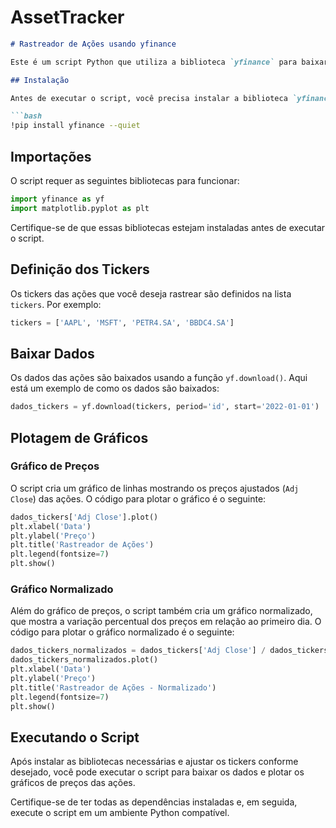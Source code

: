 # AssetTracker

```markdown
# Rastreador de Ações usando yfinance

Este é um script Python que utiliza a biblioteca `yfinance` para baixar dados de ações da bolsa de valores e plotar gráficos de preços.

## Instalação

Antes de executar o script, você precisa instalar a biblioteca `yfinance`. Você pode fazer isso executando o seguinte comando:

```bash
!pip install yfinance --quiet
```

## Importações

O script requer as seguintes bibliotecas para funcionar:

```python
import yfinance as yf
import matplotlib.pyplot as plt
```

Certifique-se de que essas bibliotecas estejam instaladas antes de executar o script.

## Definição dos Tickers

Os tickers das ações que você deseja rastrear são definidos na lista `tickers`. Por exemplo:

```python
tickers = ['AAPL', 'MSFT', 'PETR4.SA', 'BBDC4.SA']
```

## Baixar Dados

Os dados das ações são baixados usando a função `yf.download()`. Aqui está um exemplo de como os dados são baixados:

```python
dados_tickers = yf.download(tickers, period='id', start='2022-01-01')
```

## Plotagem de Gráficos

### Gráfico de Preços

O script cria um gráfico de linhas mostrando os preços ajustados (`Adj Close`) das ações. O código para plotar o gráfico é o seguinte:

```python
dados_tickers['Adj Close'].plot()
plt.xlabel('Data')
plt.ylabel('Preço')
plt.title('Rastreador de Ações')
plt.legend(fontsize=7)
plt.show()
```

### Gráfico Normalizado

Além do gráfico de preços, o script também cria um gráfico normalizado, que mostra a variação percentual dos preços em relação ao primeiro dia. O código para plotar o gráfico normalizado é o seguinte:

```python
dados_tickers_normalizados = dados_tickers['Adj Close'] / dados_tickers['Adj Close'].iloc[0]
dados_tickers_normalizados.plot()
plt.xlabel('Data')
plt.ylabel('Preço')
plt.title('Rastreador de Ações - Normalizado')
plt.legend(fontsize=7)
plt.show()
```

## Executando o Script

Após instalar as bibliotecas necessárias e ajustar os tickers conforme desejado, você pode executar o script para baixar os dados e plotar os gráficos de preços das ações.

Certifique-se de ter todas as dependências instaladas e, em seguida, execute o script em um ambiente Python compatível.
